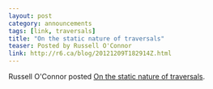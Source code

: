 ```yaml
---
layout: post
category: announcements
tags: [link, traversals]
title: "On the static nature of traversals"
teaser: Posted by Russell O'Connor
link: http://r6.ca/blog/20121209T182914Z.html
---
```


Russell O'Connor posted [On the static nature of traversals](http://r6.ca/blog/20121209T182914Z.html).
